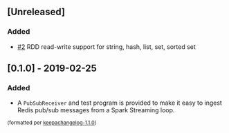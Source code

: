 ## [Unreleased]
### Added
- [#2](https://github.com/BixData/stuart-redis/issues/2) RDD read-write support for string, hash, list, set, sorted set

## [0.1.0] - 2019-02-25
### Added
- A `PubSubReceiver` and test program is provided to make it easy to ingest Redis pub/sub messages from a Spark Streaming loop.

<small>(formatted per [keepachangelog-1.1.0](http://keepachangelog.com/en/1.0.0/))</small>

